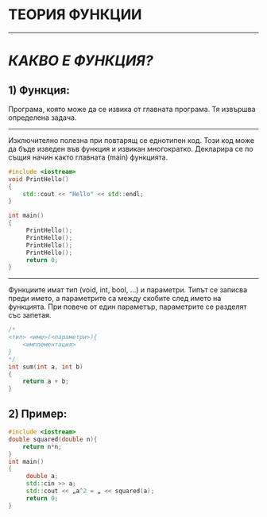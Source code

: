 # **ТЕОРИЯ ФУНКЦИИ**
---
# *КАКВО Е ФУНКЦИЯ?*

## 1) Функция: 
Програма, която може да се извика от главната програма. Тя извършва определена задача.

---
Изключително полезна при повтарящ се еднотипен код. Този код може да бъде изведен във функция и извикан многократко. Декларира се по същия начин както главната (main) функцията.

``` c++
#include <iostream>
void PrintHello()
{
    std::cout << "Hello" << std::endl;
}

int main()
{
     PrintHello();
     PrintHello();
     PrintHello();
     PrintHello();
     return 0;
}
```
---

Функциите имат тип (void, int, bool, ...) и параметри. Типът се записва преди името, а параметрите са между скобите след името на функцията. При повече от един параметър, параметрите се разделят със запетая.

``` c++
/* 
<тип> <име>(<параметри>){
    <имплементация>
}
*/
int sum(int a, int b)
{
    return a + b;
}
```

## 2) Пример:
``` c++
#include <iostream>
double squared(double n){
    return n*n;
}
int main()
{
     double a;
     std::cin >> a;
     std::cout << „a^2 = „ << squared(a);
     return 0;
}
```